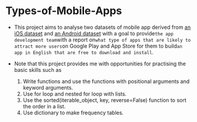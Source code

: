 # Types-of-Mobile-Apps
- This project aims to analyse two datasets of mobile app derived from [an iOS dataset](https://www.kaggle.com/datasets/ramamet4/app-store-apple-data-set-10k-apps) and [an Android dataset](https://www.kaggle.com/datasets/lava18/google-play-store-apps) with a goal to provide`the app development team`with a report on`what type of apps that are likely to attract more users`on Google Play and App Store for them to build`an app in English that are free to download and install`.

- Note that this project provides me with opportunities for practising the basic skills such as
    1. Write functions and use the functions with positional arguments and keyword arguments.
    2. Use for loop and nested for loop with lists.
    3. Use the sorted(iterable_object, key, reverse=False) function to sort the order in a list.    
    4. Use dictionary to make frequency tables.
